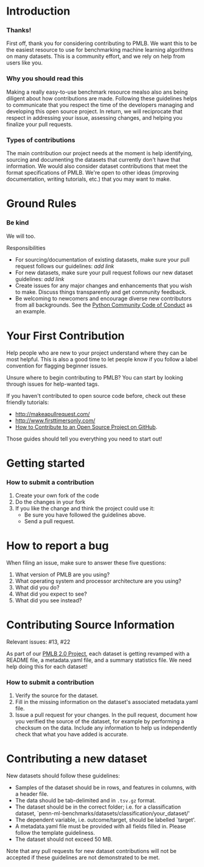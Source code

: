 # Introduction

### Thanks!

First off, thank you for considering contributing to PMLB. 
We want this to be the easiest resource to use for benchmarking machine learning algorithms on many datasets. 
This is a community effort, and we rely on help from users like you.


### Why you should read this

Making a really easy-to-use benchmark resource mealso also ans being diligent about how contributions are made. 
Following these guidelines helps to communicate that you respect the time of the developers managing and developing this open source project. 
In return, we will reciprocate that respect in addressing your issue, assessing changes, and helping you finalize your pull requests.

### Types of contributions

The main contribution our project needs at the moment is help identifying, sourcing and documenting the datasets that currently don't have that information. 
We would also consider dataset contributions that meet the format specifications of PMLB. 
We're open to other ideas (improving documentation, writing tutorials, etc.) that you may want to make.  

# Ground Rules
### Be kind
We will too. 

 Responsibilities
 * For sourcing/documentation of existing datasets, make sure your pull request follows our guidelines: *add link* 
 * For new datasets, make sure your pull request follows our new dataset guidelines: *add link*
 * Create issues for any major changes and enhancements that you wish to make. Discuss things transparently and get community feedback.
 * Be welcoming to newcomers and encourage diverse new contributors from all backgrounds. See the [Python Community Code of Conduct](https://www.python.org/psf/codeofconduct/) as an example.

# Your First Contribution
Help people who are new to your project understand where they can be most helpful. 
This is also a good time to let people know if you follow a label convention for flagging beginner issues.

Unsure where to begin contributing to PMLB? You can start by looking through issues for help-wanted tags.

If you haven't contributed to open source code before, check out these friendly tutorials: 
 - http://makeapullrequest.com/ 
 - http://www.firsttimersonly.com/
 - [How to Contribute to an Open Source Project on GitHub](https://egghead.io/series/how-to-contribute-to-an-open-source-project-on-github).

Those guides should tell you everything you need to start out! 

# Getting started
### How to submit a contribution

1. Create your own fork of the code
2. Do the changes in your fork
3. If you like the change and think the project could use it:
    * Be sure you have followed the guidelines above.
    * Send a pull request.

# How to report a bug

When filing an issue, make sure to answer these five questions:

1. What version of PMLB are you using?
2. What operating system and processor architecture are you using?
3. What did you do?
4. What did you expect to see?
5. What did you see instead?

# Contributing Source Information

Relevant issues: #13, #22

As part of our [PMLB 2.0 Project](https://github.com/EpistasisLab/penn-ml-benchmarks/projects/1), each dataset is getting revamped with a README file, a metadata.yaml file, and a summary statistics file. 
We need help doing this for each dataset! 

### How to submit a contribution

1. Verify the source for the dataset. 
2. Fill in the missing information on the dataset's associated metadata.yaml file. 
3. Issue a pull request for your changes. In the pull request, document how you verified the source of the dataset, for example by performing a checksum on the data. Include any information to help us independently check that what you have added is accurate. 

# Contributing a new dataset

New datasets should follow these guidelines:

 - Samples of the dataset should be in rows, and features in columns, with a header file. 
 - The data should be tab-delimited and in `.tsv.gz` format. 
 - The dataset should be in the correct folder; i.e. for a classification dataset, `penn-ml-benchmarks/datasets/classification/your_dataset/'
 - The dependent variable, i.e. outcome/target, should be labelled `target'. 
 - A metadata.yaml file must be provided with all fields filled in. Please follow the template guideliness. 
 - The dataset should not exceed 50 MB.  

Note that any pull requests for new dataset contributions will not be accepted if these guidelines are not demonstrated to be met. 
